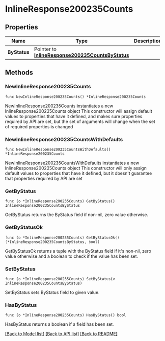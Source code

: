# InlineResponse200235Counts

## Properties

Name | Type | Description | Notes
------------ | ------------- | ------------- | -------------
**ByStatus** | Pointer to [**InlineResponse200235CountsByStatus**](InlineResponse200235CountsByStatus.md) |  | [optional] 

## Methods

### NewInlineResponse200235Counts

`func NewInlineResponse200235Counts() *InlineResponse200235Counts`

NewInlineResponse200235Counts instantiates a new InlineResponse200235Counts object
This constructor will assign default values to properties that have it defined,
and makes sure properties required by API are set, but the set of arguments
will change when the set of required properties is changed

### NewInlineResponse200235CountsWithDefaults

`func NewInlineResponse200235CountsWithDefaults() *InlineResponse200235Counts`

NewInlineResponse200235CountsWithDefaults instantiates a new InlineResponse200235Counts object
This constructor will only assign default values to properties that have it defined,
but it doesn't guarantee that properties required by API are set

### GetByStatus

`func (o *InlineResponse200235Counts) GetByStatus() InlineResponse200235CountsByStatus`

GetByStatus returns the ByStatus field if non-nil, zero value otherwise.

### GetByStatusOk

`func (o *InlineResponse200235Counts) GetByStatusOk() (*InlineResponse200235CountsByStatus, bool)`

GetByStatusOk returns a tuple with the ByStatus field if it's non-nil, zero value otherwise
and a boolean to check if the value has been set.

### SetByStatus

`func (o *InlineResponse200235Counts) SetByStatus(v InlineResponse200235CountsByStatus)`

SetByStatus sets ByStatus field to given value.

### HasByStatus

`func (o *InlineResponse200235Counts) HasByStatus() bool`

HasByStatus returns a boolean if a field has been set.


[[Back to Model list]](../README.md#documentation-for-models) [[Back to API list]](../README.md#documentation-for-api-endpoints) [[Back to README]](../README.md)


